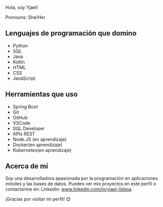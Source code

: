 
 Hola, soy Yjael!

Pronouns: She/Her 

## Lenguajes de programación que domino
- Python
- SQL
- Java
- Kotlin
- HTML
- CSS
- JavaScript

## Herramientas que uso
- Spring Boot
- Git
- GitHub
- VSCode
- SQL Developer
- APIs REST
- Node.JS (en aprendizaje)
- Docker(en aprendizaje)
- Kubernetes(en aprendizaje)

## Acerca de mí
Soy una desarrolladora apasionada por la programación en aplicaciones móviles y las bases de datos. Puedes ver mis proyectos en este perfil o contactarme en:
Linkedin: www.linkedin.com/in/yjael-lisboa.

¡Gracias por visitar mi perfil! 😊
